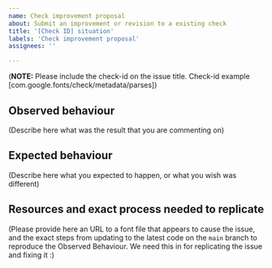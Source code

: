 ```yaml
---
name: Check improvement proposal
about: Submit an improvement or revision to a existing check
title: '[Check ID] situation'
labels: 'Check improvement proposal'
assignees: ''

---
```


(**NOTE:** Please include the check-id on the issue title. Check-id example [com.google.fonts/check/metadata/parses])

## Observed behaviour

(Describe here what was the result that you are commenting on)

## Expected behaviour

(Describe here what you expected to happen, or what you wish was different)

## Resources and exact process needed to replicate

(Please provide here an URL to a font file that appears to cause the issue, and the exact steps from updating to the latest code on the `main` branch to reproduce the Observed Behaviour. We need this in for replicating the issue and fixing it :)
